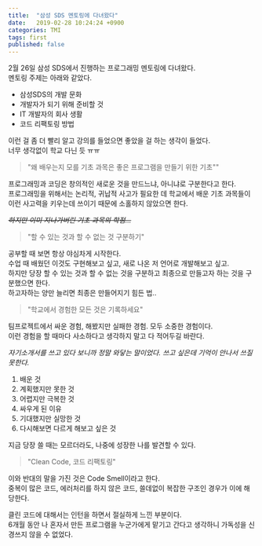 ```yaml
---
title:  "삼성 SDS 멘토링에 다녀왔다"
date:   2019-02-28 10:24:24 +0900
categories: TMI
tags: first
published: false
---
```


2월 26일 삼성 SDS에서 진행하는 프로그래밍 멘토링에 다녀왔다.  
멘토링 주제는 아래와 같았다.  

- 삼성SDS의 개발 문화
- 개발자가 되기 위해 준비할 것
- IT 개발자의 회사 생활
- 코드 리팩토링 방법

이런 걸 좀 더 빨리 알고 강의를 들었으면 좋았을 걸 하는 생각이 들었다.  
너무 생각없이 학교 다닌 듯 ㅠㅠ  
  
> "왜 배우는지 모를 기초 과목은 좋은 프로그램을 만들기 위한 기초""

프로그래밍과 코딩은 창의적인 새로운 것을 만드느냐, 아니냐로 구분한다고 한다.  
프로그래밍을 위해서는 논리적, 귀납적 사고가 필요한 데 학교에서 배운 기초 과목들이 이런 사고력을 키우는데 쓰이기 때문에 소홀하지 않았으면 한다.

_~~하지만 이미 지나가버린 기초 과목의 학점...~~_

> "할 수 있는 것과 할 수 없는 것 구분하기"

공부할 때 보면 항상 야심차게 시작한다.  
수업 때 배웠던 이것도 구현해보고 싶고, 새로 나온 저 언어로 개발해보고 싶고.  
하지만 당장 할 수 있는 것과 할 수 없는 것을 구분하고 최종으로 만들고자 하는 것을 구분했으면 한다.  
하고자하는 양만 늘리면 최종은 만들어지기 힘든 법..  

> "학교에서 경험한 모든 것은 기록하세요"

팀프로젝트에서 싸운 경험, 해봤지만 실패한 경험. 모두 소중한 경험이다.  
이런 경험을 할 때마다 사소하다고 생각하지 말고 다 적어두길 바란다.  
  
_자기소개서를 쓰고 있다 보니까 정말 와닿는 말이었다. 쓰고 싶은데 기억이 안나서 쓰질 못한다._
  
1. 배운 것
2. 계획했지만 못한 것
3. 어렵지만 극복한 것
4. 싸우게 된 이유
5. 기대했지만 실망한 것
6. 다시해보면 다르게 해보고 싶은 것

지금 당장 쓸 때는 모르더라도, 나중에 성장한 나를 발견할 수 있다. 

> "Clean Code, 코드 리팩토링"

이와 반대의 말을 가진 것은 Code Smell이라고 한다.  
중복이 많은 코드, 에러처리를 하지 않은 코드, 쓸데없이 복잡한 구조인 경우가 이에 해당한다.  
  
클린 코드에 대해서는 인턴을 하면서 절실하게 느낀 부분이다.  
6개월 동안 나 혼자서 만든 프로그램을 누군가에게 맡기고 간다고 생각하니 가독성을 신경쓰지 않을 수 없었다.  
